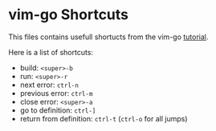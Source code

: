 # vim-go Shortcuts

This files contains usefull shortucts from the vim-go [tutorial](https://github.com/fatih/vim-go-tutorial).

Here is a list of shortcuts:
- build: `<super>-b`
- run: `<super>-r`
- next error: `ctrl-n`
- previous error: `ctrl-m`
- close error: `<super>-a`
- go to definition: `ctrl-]`
- return from definition: `ctrl-t` (`ctrl-o` for all jumps)
